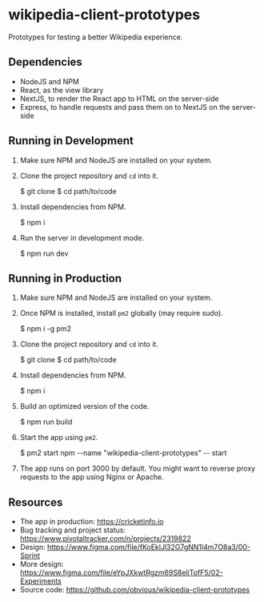# wikipedia-client-prototypes

Prototypes for testing a better Wikipedia experience.


## Dependencies

- NodeJS and NPM
- React, as the view library
- NextJS, to render the React app to HTML on the server-side
- Express, to handle requests and pass them on to NextJS on the server-side


## Running in Development

1. Make sure NPM and NodeJS are installed on your system.

2. Clone the project repository and `cd` into it.

    $ git clone <repository-url>
    $ cd path/to/code

3. Install dependencies from NPM.

    $ npm i

4. Run the server in development mode.

    $ npm run dev


## Running in Production

1. Make sure NPM and NodeJS are installed on your system.

2. Once NPM is installed, install `pm2` globally (may require sudo).

    $ npm i -g pm2

3. Clone the project repository and `cd` into it.

    $ git clone <repository-url>
    $ cd path/to/code

4. Install dependencies from NPM.

    $ npm i

5. Build an optimized version of the code.

    $ npm run build

6. Start the app using `pm2`.

    $ pm2 start npm --name "wikipedia-client-prototypes" -- start

7. The app runs on port 3000 by default. You might want to reverse proxy requests to the app using Nginx or Apache.

## Resources

- The app in production: https://cricketinfo.io
- Bug tracking and project status: https://www.pivotaltracker.com/n/projects/2319822
- Design: https://www.figma.com/file/fKoEklJl32G7gNN1l4m7O8a3/00-Sprint
- More design: https://www.figma.com/file/eYpJXkwtRgzm69S8eliTofF5/02-Experiments
- Source code: https://github.com/obvious/wikipedia-client-prototypes
